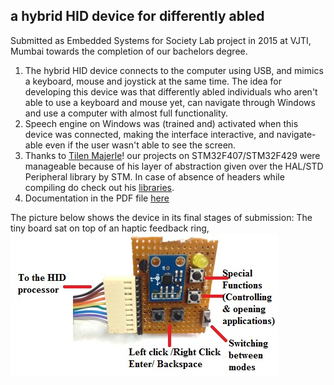 ## a hybrid HID device for differently abled ##
Submitted as Embedded Systems for Society Lab project in 2015 at VJTI, Mumbai towards the completion of our bachelors degree.

1. The hybrid HID device connects to the computer using USB, and mimics a keyboard, mouse and joystick at the same time. The idea for developing this device was that differently abled individuals who aren't able to use a keyboard and mouse yet, can navigate through Windows and use a computer with almost full functionality. 
2. Speech engine on Windows was (trained and) activated when this device was connected, making the interface interactive, and navigate-able even if the user wasn't able to see the screen.
3. Thanks to [Tilen Majerle](https://github.com/MaJerle)! our projects on STM32F407/STM32F429 were manageable because of his layer of abstraction given over the HAL/STD Peripheral library by STM. In case of absence of headers while compiling do check out his [libraries](https://stm32f4-discovery.net/). 
4. Documentation in the PDF file [here](https://github.com/nilay994/hybridHID/blob/master/hybridHID.pdf)

The picture below shows the device in its final stages of submission: The tiny board sat on top of an haptic feedback ring, 
![HIDring](https://github.com/nilay994/hybridHID/blob/master/ring.jpg)
